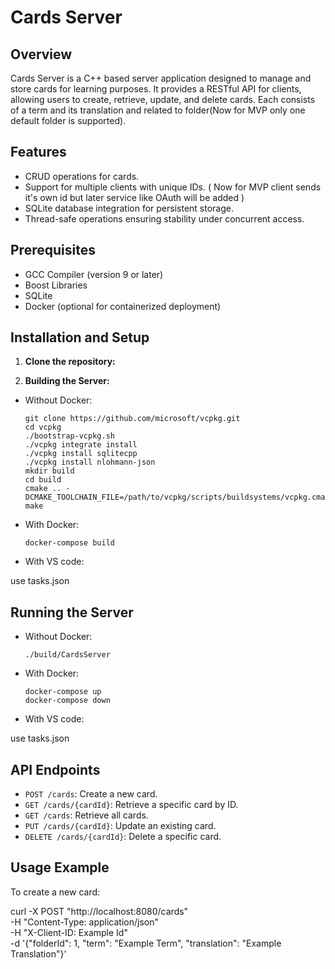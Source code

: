 # Cards Server

## Overview
Cards Server is a C++ based server application designed to manage and store cards for learning purposes. It provides a RESTful API for clients, allowing users to create, retrieve, update, and delete cards. Each consists of a term and its translation and related to folder(Now for MVP only one default folder is supported).

## Features
- CRUD operations for cards.
- Support for multiple clients with unique IDs. ( Now for MVP client sends it's own id but later service like OAuth will be added )
- SQLite database integration for persistent storage.
- Thread-safe operations ensuring stability under concurrent access.

## Prerequisites
- GCC Compiler (version 9 or later)
- Boost Libraries
- SQLite
- Docker (optional for containerized deployment)

## Installation and Setup
1. **Clone the repository:**

2. **Building the Server:**
- Without Docker:
  ```
  git clone https://github.com/microsoft/vcpkg.git
  cd vcpkg
  ./bootstrap-vcpkg.sh
  ./vcpkg integrate install
  ./vcpkg install sqlitecpp
  ./vcpkg install nlohmann-json
  mkdir build
  cd build
  cmake .. -DCMAKE_TOOLCHAIN_FILE=/path/to/vcpkg/scripts/buildsystems/vcpkg.cmake
  make
  ```
- With Docker:
  ```
  docker-compose build
  ```
  
- With VS code:

use tasks.json


## Running the Server
- Without Docker:
  ```
  ./build/CardsServer
  ```


- With Docker:
  ```
  docker-compose up
  docker-compose down
  ```

- With VS code:

use tasks.json


## API Endpoints
- `POST /cards`: Create a new card.
- `GET /cards/{cardId}`: Retrieve a specific card by ID.
- `GET /cards`: Retrieve all cards.
- `PUT /cards/{cardId}`: Update an existing card.
- `DELETE /cards/{cardId}`: Delete a specific card.

## Usage Example
To create a new card:

curl -X POST "http://localhost:8080/cards" \
     -H "Content-Type: application/json" \
     -H "X-Client-ID: Example Id" \
     -d '{"folderId": 1, "term": "Example Term", "translation": "Example Translation"}'
